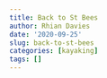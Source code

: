 ```yaml
---
title: Back to St Bees
author: Rhian Davies
date: '2020-09-25'
slug: back-to-st-bees
categories: [kayaking]
tags: []
---
```

